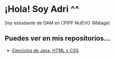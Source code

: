 # ¡Hola! Soy Adri ^^

Soy estudiante de DAM en CPIPF NUEVO (Málaga). 

## Puedes ver en mis repositorios...
- [Ejercicios de Java, HTML y CSS](https://github.com/AdrianPerFer?tab=repositories)

